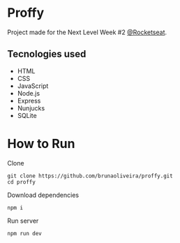 # Proffy
Project made for the Next Level Week #2 [@Rocketseat](https://github.com/Rocketseat).

## Tecnologies used
- HTML
- CSS
- JavaScript
- Node.js
- Express
- Nunjucks
- SQLite

# How to Run
Clone
```
git clone https://github.com/brunaoliveira/proffy.git
cd proffy
```

Download dependencies
```
npm i
```


Run server
```
npm run dev
```
